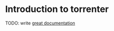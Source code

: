 # Introduction to torrenter

TODO: write [great documentation](http://jacobian.org/writing/what-to-write/)
